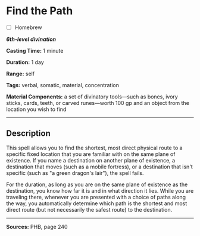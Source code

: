 # Find the Path

- [ ] Homebrew

***6th-level divination***

**Casting Time:** 1 minute

**Duration:** 1 day

**Range:** self

**Tags:** verbal, somatic, material, concentration

**Material Components:** a set of divinatory tools—such as bones, ivory sticks, cards, teeth, or carved runes—worth 100 gp and an object from the location you wish to find

---

## Description
This spell allows you to find the shortest, most direct physical route to a specific fixed location that you are familiar with on the same plane of existence.
If you name a destination on another plane of existence, a destination that moves (such as a mobile fortress), or a destination that isn't specific (such as "a green dragon's lair"), the spell fails.

For the duration, as long as you are on the same plane of existence as the destination, you know how far it is and in what direction it lies.
While you are traveling there, whenever you are presented with a choice of paths along the way, you automatically determine which path is the shortest and most direct route (but not necessarily the safest route) to the destination.

---

**Sources:** PHB, page 240
